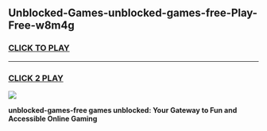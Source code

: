 
## Unblocked-Games-unblocked-games-free-Play-Free-w8m4g
<h3>
<a href="https://premium76.site?title=unblocked-games-free&ref=12A">CLICK TO PLAY</a></h3>
<hr>

<h3>
<a href="https://premium76.site?title=unblocked-games-free&ref=12A">CLICK 2 PLAY</a>
  
</h3>

<a href="https://premium76.site?title=unblocked-games-free&ref=12A"><img src="https://clearcache.store/games.png"></a>


**unblocked-games-free games unblocked: Your Gateway to Fun and Accessible Online Gaming**
